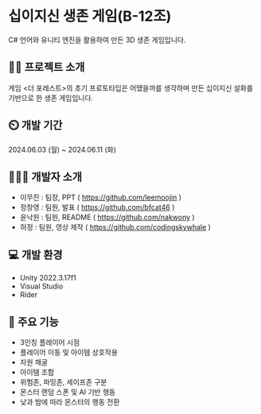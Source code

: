 # 십이지신 생존 게임(B-12조)
C# 언어와 유니티 엔진을 활용하여 만든 3D 생존 게임입니다.

## 👨‍🏫 프로젝트 소개
게임 <더 포레스트>의 초기 프로토타입은 어땠을까를 생각하며 만든 십이지신 설화를 기반으로 한 생존 게임입니다.

## ⏲️ 개발 기간
2024.06.03 (월) ~ 2024.06.11 (화)

## 🧑‍🤝‍🧑 개발자 소개
- 이무진 : 팀장, PPT ( https://github.com/leemoojin )
- 정창영 : 팀원, 발표 ( https://github.com/bfcat46 )
- 윤낙원 : 팀원, README ( https://github.com/nakwony )
- 허정 : 팀원, 영상 제작 ( https://github.com/codingskywhale )

## 💻 개발 환경
- Unity 2022.3.17f1
- Visual Studio
- Rider

## 📌 주요 기능
- 3인칭 플레이어 시점
- 플레이어 이동 및 아이템 상호작용
- 자원 채굴
- 아이템 조합
- 위험존, 파밍존, 세이프존 구분
- 몬스터 랜덤 스폰 및 AI 기반 행동
- 낮과 밤에 따라 몬스터의 행동 전환
